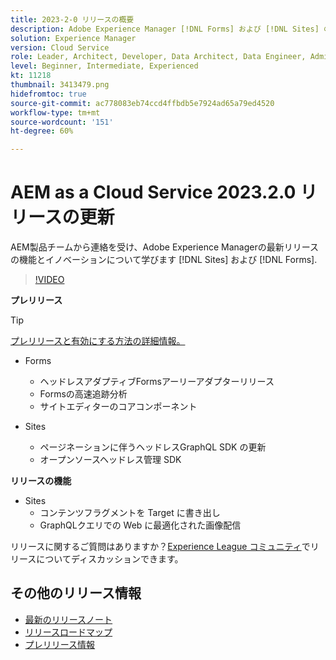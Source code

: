 ```yaml
---
title: 2023-2-0 リリースの概要
description: Adobe Experience Manager [!DNL Forms] および [!DNL Sites] の 2023-2-0 リリースの最新機能とイノベーションについて説明します。
solution: Experience Manager
version: Cloud Service
role: Leader, Architect, Developer, Data Architect, Data Engineer, Admin, User
level: Beginner, Intermediate, Experienced
kt: 11218
thumbnail: 3413479.png
hidefromtoc: true
source-git-commit: ac778083eb74ccd4ffbdb5e7924ad65a79ed4520
workflow-type: tm+mt
source-wordcount: '151'
ht-degree: 60%

---
```


# AEM as a Cloud Service 2023.2.0 リリースの更新

AEM製品チームから連絡を受け、Adobe Experience Managerの最新リリースの機能とイノベーションについて学びます [!DNL Sites] および [!DNL Forms].

>[!VIDEO](https://video.tv.adobe.com/v/3416885/?quality=12&learn=on)

**プレリリース**

>[!TIP]
>
>[プレリリースと有効にする方法の詳細情報。](https://experienceleague.adobe.com/docs/experience-manager-cloud-service/content/release-notes/prerelease.html?lang=ja)

* Forms
   * ヘッドレスアダプティブFormsアーリーアダプターリリース
   * Formsの高速追跡分析
   * サイトエディターのコアコンポーネント

* Sites
   * ページネーションに伴うヘッドレスGraphQL SDK の更新
   * オープンソースヘッドレス管理 SDK

**リリースの機能**

* Sites
   * コンテンツフラグメントを Target に書き出し
   * GraphQLクエリでの Web に最適化された画像配信

リリースに関するご質問はありますか？[Experience League コミュニティ](https://adobe.ly/3RPNYZF)でリリースについてディスカッションできます。

## その他のリリース情報

* [最新のリリースノート](https://experienceleague.adobe.com/docs/experience-manager-cloud-service/content/release-notes/home.html?lang=ja)
* [リリースロードマップ](https://experienceleague.adobe.com/docs/experience-manager-release-information/aem-release-updates/update-releases-roadmap.html?lang=ja)
* [プレリリース情報](https://experienceleague.adobe.com/docs/experience-manager-cloud-service/content/release-notes/prerelease.html?lang=ja)
